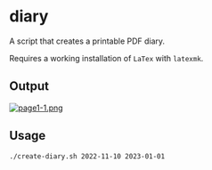 # diary
A script that creates a printable PDF diary.

Requires a working installation of `LaTex` with `latexmk`.

## Output
[![page1-1.png](https://i.postimg.cc/FzTrmXvB/page1-1.png)](https://postimg.cc/CnfTHtzG)

## Usage
```
./create-diary.sh 2022-11-10 2023-01-01
```